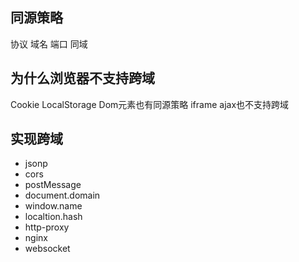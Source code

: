 ## 同源策略
协议 域名 端口 同域 

## 为什么浏览器不支持跨域
Cookie
LocalStorage
Dom元素也有同源策略 iframe
ajax也不支持跨域

## 实现跨域
- jsonp
- cors
- postMessage
- document.domain
- window.name
- localtion.hash
- http-proxy
- nginx
- websocket